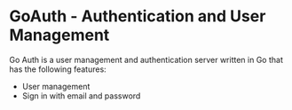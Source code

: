 # GoAuth - Authentication and User Management

Go Auth is a user management and authentication server written in Go that has the following features:

- User management
- Sign in with email and password

